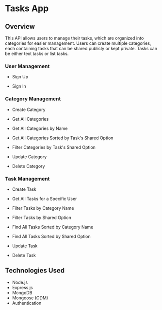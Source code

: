 # Tasks App

## Overview

This API allows users to manage their tasks, which are organized into categories for easier management. Users can create multiple categories, each containing tasks that can be shared publicly or kept private. Tasks can be either text tasks or list tasks.

### User Management

- Sign Up

- Sign In

### Category Management

- Create Category

- Get All Categories

- Get All Categories by Name

- Get All Categories Sorted by Task's Shared Option

- Filter Categories by Task's Shared Option

- Update Category

- Delete Category

### Task Management

- Create Task

- Get All Tasks for a Specific User

- Filter Tasks by Category Name

- Filter Tasks by Shared Option

- Find All Tasks Sorted by Category Name

- Find All Tasks Sorted by Shared Option

- Update Task

- Delete Task

## Technologies Used
- Node.js
- Express.js
- MongoDB
- Mongoose (ODM)
- Authentication

